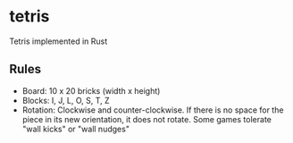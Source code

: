 # tetris
Tetris implemented in Rust

## Rules
* Board: 10 x 20 bricks (width x height)
* Blocks: I, J, L, O, S, T, Z
* Rotation: Clockwise and counter-clockwise. If there is no space for the piece
  in its new orientation, it does not rotate. Some games tolerate "wall kicks"
  or "wall nudges"
